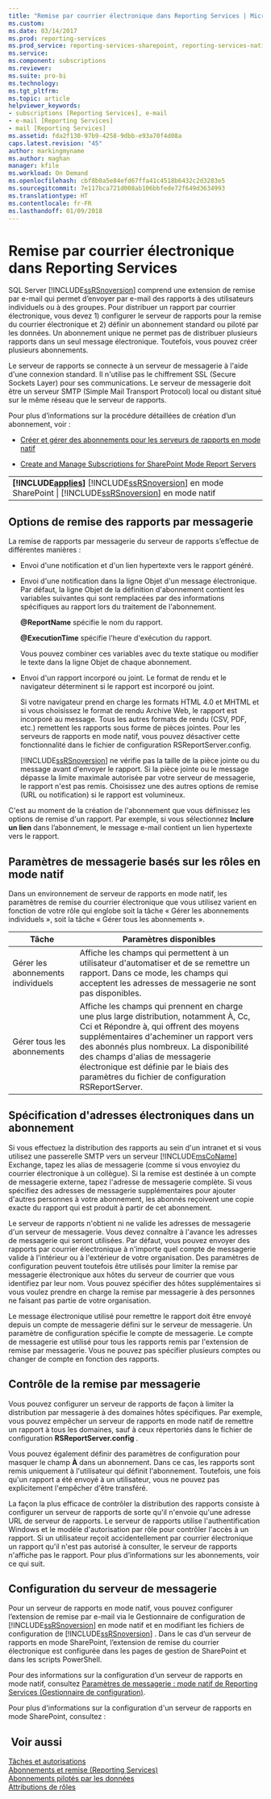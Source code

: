 ```yaml
---
title: "Remise par courrier électronique dans Reporting Services | Microsoft Docs"
ms.custom: 
ms.date: 03/14/2017
ms.prod: reporting-services
ms.prod_service: reporting-services-sharepoint, reporting-services-native
ms.service: 
ms.component: subscriptions
ms.reviewer: 
ms.suite: pro-bi
ms.technology: 
ms.tgt_pltfrm: 
ms.topic: article
helpviewer_keywords:
- subscriptions [Reporting Services], e-mail
- e-mail [Reporting Services]
- mail [Reporting Services]
ms.assetid: fda2f130-97b9-4258-9dbb-e93a70f4d08a
caps.latest.revision: "45"
author: markingmyname
ms.author: maghan
manager: kfile
ms.workload: On Demand
ms.openlocfilehash: cbf8b0a5e84efd67ffa41c4518b6432c2d3283e5
ms.sourcegitcommit: 7e117bca721d008ab106bbfede72f649d3634993
ms.translationtype: HT
ms.contentlocale: fr-FR
ms.lasthandoff: 01/09/2018
---
```

# <a name="e-mail-delivery-in-reporting-services"></a>Remise par courrier électronique dans Reporting Services
  SQL Server [!INCLUDE[ssRSnoversion](../../includes/ssrsnoversion-md.md)] comprend une extension de remise par e-mail qui permet d’envoyer par e-mail des rapports à des utilisateurs individuels ou à des groupes. Pour distribuer un rapport par courrier électronique, vous devez 1) configurer le serveur de rapports pour la remise du courrier électronique et 2) définir un abonnement standard ou piloté par les données. Un abonnement unique ne permet pas de distribuer plusieurs rapports dans un seul message électronique. Toutefois, vous pouvez créer plusieurs abonnements.  
  
 Le serveur de rapports se connecte à un serveur de messagerie à l'aide d'une connexion standard. Il n'utilise pas le chiffrement SSL (Secure Sockets Layer) pour ses communications. Le serveur de messagerie doit être un serveur SMTP (Simple Mail Transport Protocol) local ou distant situé sur le même réseau que le serveur de rapports.  
  
 Pour plus d’informations sur la procédure détaillées de création d’un abonnement, voir :  
  
-   [Créer et gérer des abonnements pour les serveurs de rapports en mode natif](../../reporting-services/subscriptions/create-and-manage-subscriptions-for-native-mode-report-servers.md)  
  
-   [Create and Manage Subscriptions for SharePoint Mode Report Servers](../../reporting-services/subscriptions/create-and-manage-subscriptions-for-sharepoint-mode-report-servers.md)  
  
||  
|-|  
|**[!INCLUDE[applies](../../includes/applies-md.md)]** [!INCLUDE[ssRSnoversion](../../includes/ssrsnoversion-md.md)] en mode SharePoint &#124; [!INCLUDE[ssRSnoversion](../../includes/ssrsnoversion-md.md)] en mode natif|  
  
## <a name="e-mail-delivery-options"></a>Options de remise des rapports par messagerie  
 La remise de rapports par messagerie du serveur de rapports s’effectue de différentes manières :  
  
-   Envoi d'une notification et d'un lien hypertexte vers le rapport généré.  
  
-   Envoi d'une notification dans la ligne Objet d'un message électronique. Par défaut, la ligne Objet de la définition d'abonnement contient les variables suivantes qui sont remplacées par des informations spécifiques au rapport lors du traitement de l'abonnement.  
  
     **@ReportName** spécifie le nom du rapport.  
  
     **@ExecutionTime** spécifie l'heure d'exécution du rapport.  
  
     Vous pouvez combiner ces variables avec du texte statique ou modifier le texte dans la ligne Objet de chaque abonnement.  
  
-   Envoi d'un rapport incorporé ou joint. Le format de rendu et le navigateur déterminent si le rapport est incorporé ou joint.  
  
     Si votre navigateur prend en charge les formats HTML 4.0 et MHTML et si vous choisissez le format de rendu Archive Web, le rapport est incorporé au message. Tous les autres formats de rendu (CSV, PDF, etc.) remettent les rapports sous forme de pièces jointes. Pour les serveurs de rapports en mode natif, vous pouvez désactiver cette fonctionnalité dans le fichier de configuration RSReportServer.config.  
  
     [!INCLUDE[ssRSnoversion](../../includes/ssrsnoversion-md.md)] ne vérifie pas la taille de la pièce jointe ou du message avant d'envoyer le rapport. Si la pièce jointe ou le message dépasse la limite maximale autorisée par votre serveur de messagerie, le rapport n'est pas remis. Choisissez une des autres options de remise (URL ou notification) si le rapport est volumineux.  
  
 C'est au moment de la création de l'abonnement que vous définissez les options de remise d'un rapport. Par exemple, si vous sélectionnez **Inclure un lien** dans l’abonnement, le message e-mail contient un lien hypertexte vers le rapport.  
  
## <a name="native-mode-role-based-e-mail-settings"></a>Paramètres de messagerie basés sur les rôles en mode natif  
 Dans un environnement de serveur de rapports en mode natif, les paramètres de remise du courrier électronique que vous utilisez varient en fonction de votre rôle qui englobe soit la tâche « Gérer les abonnements individuels », soit la tâche « Gérer tous les abonnements ».  
  
|Tâche|Paramètres disponibles|  
|----------|------------------------|  
|Gérer les abonnements individuels|Affiche les champs qui permettent à un utilisateur d'automatiser et de se remettre un rapport. Dans ce mode, les champs qui acceptent les adresses de messagerie ne sont pas disponibles.|  
|Gérer tous les abonnements|Affiche les champs qui prennent en charge une plus large distribution, notamment À, Cc, Cci et Répondre à, qui offrent des moyens supplémentaires d'acheminer un rapport vers des abonnés plus nombreux. La disponibilité des champs d'alias de messagerie électronique est définie par le biais des paramètres du fichier de configuration RSReportServer.|  
  
## <a name="specifying-e-mail-addresses-in-a-subscription"></a>Spécification d'adresses électroniques dans un abonnement  
 Si vous effectuez la distribution des rapports au sein d'un intranet et si vous utilisez une passerelle SMTP vers un serveur [!INCLUDE[msCoName](../../includes/msconame-md.md)] Exchange, tapez les alias de messagerie (comme si vous envoyiez du courrier électronique à un collègue). Si la remise est destinée à un compte de messagerie externe, tapez l'adresse de messagerie complète. Si vous spécifiez des adresses de messagerie supplémentaires pour ajouter d'autres personnes à votre abonnement, les abonnés reçoivent une copie exacte du rapport qui est produit à partir de cet abonnement.  
  
 Le serveur de rapports n'obtient ni ne valide les adresses de messagerie d'un serveur de messagerie. Vous devez connaître à l'avance les adresses de messagerie qui seront utilisées. Par défaut, vous pouvez envoyer des rapports par courrier électronique à n'importe quel compte de messagerie valide à l'intérieur ou à l'extérieur de votre organisation. Des paramètres de configuration peuvent toutefois être utilisés pour limiter la remise par messagerie électronique aux hôtes du serveur de courrier que vous identifiez par leur nom. Vous pouvez spécifier des hôtes supplémentaires si vous voulez prendre en charge la remise par messagerie à des personnes ne faisant pas partie de votre organisation.  
  
 Le message électronique utilisé pour remettre le rapport doit être envoyé depuis un compte de messagerie défini sur le serveur de messagerie. Un paramètre de configuration spécifie le compte de messagerie. Le compte de messagerie est utilisé pour tous les rapports remis par l'extension de remise par messagerie. Vous ne pouvez pas spécifier plusieurs comptes ou changer de compte en fonction des rapports.  
  
## <a name="controlling-e-mail-delivery"></a>Contrôle de la remise par messagerie  
 Vous pouvez configurer un serveur de rapports de façon à limiter la distribution par messagerie à des domaines hôtes spécifiques. Par exemple, vous pouvez empêcher un serveur de rapports en mode natif de remettre un rapport à tous les domaines, sauf à ceux répertoriés dans le fichier de configuration **RSReportServer.config** .  
  
 Vous pouvez également définir des paramètres de configuration pour masquer le champ **À** dans un abonnement. Dans ce cas, les rapports sont remis uniquement à l'utilisateur qui définit l'abonnement. Toutefois, une fois qu'un rapport a été envoyé à un utilisateur, vous ne pouvez pas explicitement l'empêcher d'être transféré.  
  
 La façon la plus efficace de contrôler la distribution des rapports consiste à configurer un serveur de rapports de sorte qu'il n'envoie qu'une adresse URL de serveur de rapports. Le serveur de rapports utilise l'authentification Windows et le modèle d'autorisation par rôle pour contrôler l'accès à un rapport. Si un utilisateur reçoit accidentellement par courrier électronique un rapport qu'il n'est pas autorisé à consulter, le serveur de rapports n'affiche pas le rapport. Pour plus d’informations sur les abonnements, voir ce qui suit.  
  
## <a name="e-mail-server-configuration"></a>Configuration du serveur de messagerie  
 Pour un serveur de rapports en mode natif, vous pouvez configurer l’extension de remise par e-mail via le Gestionnaire de configuration de [!INCLUDE[ssRSnoversion](../../includes/ssrsnoversion-md.md)] en mode natif et en modifiant les fichiers de configuration de [!INCLUDE[ssRSnoversion](../../includes/ssrsnoversion-md.md)] . Dans le cas d’un serveur de rapports en mode SharePoint, l’extension de remise du courrier électronique est configurée dans les pages de gestion de SharePoint et dans les scripts PowerShell.  
  
 
 Pour des informations sur la configuration d’un serveur de rapports en mode natif, consultez [Paramètres de messagerie : mode natif de Reporting Services (Gestionnaire de configuration)](../install-windows/e-mail-settings-reporting-services-native-mode-configuration-manager.md).
 
 
 Pour plus d'informations sur la configuration d'un serveur de rapports en mode SharePoint, consultez :  
  
  
## <a name="see-also"></a> Voir aussi  
 [Tâches et autorisations](../../reporting-services/security/tasks-and-permissions.md)   
 [Abonnements et remise &#40;Reporting Services&#41;](../../reporting-services/subscriptions/subscriptions-and-delivery-reporting-services.md)   
 [Abonnements pilotés par les données](../../reporting-services/subscriptions/data-driven-subscriptions.md)   
 [Attributions de rôles](../../reporting-services/security/role-assignments.md)  
  
  
